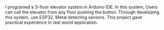 I programed a 3-floor elevator system in Arduino IDE. In this system, Users can call the elevator from any floor pushing the button. Through developing this system, use ESP32, Metal detecting sensors. This project gave practical experience in real world application.

